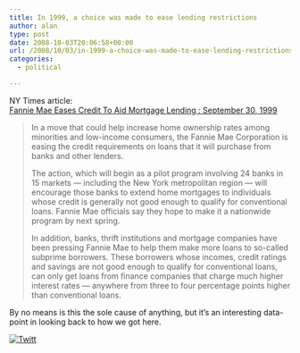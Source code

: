 ```yaml
---
title: In 1999, a choice was made to ease lending restrictions
author: alan
type: post
date: 2008-10-03T20:06:58+00:00
url: /2008/10/03/in-1999-a-choice-was-made-to-ease-lending-restrictions/
categories:
  - political

---
```

NY Times article:   
[Fannie Mae Eases Credit To Aid Mortgage Lending : September 30, 1999][1]

> In a move that could help increase home ownership rates among minorities and low-income consumers, the Fannie Mae Corporation is easing the credit requirements on loans that it will purchase from banks and other lenders.
> 
> The action, which will begin as a pilot program involving 24 banks in 15 markets &#8212; including the New York metropolitan region &#8212; will encourage those banks to extend home mortgages to individuals whose credit is generally not good enough to qualify for conventional loans. Fannie Mae officials say they hope to make it a nationwide program by next spring. 
> 
> In addition, banks, thrift institutions and mortgage companies have been pressing Fannie Mae to help them make more loans to so-called subprime borrowers. These borrowers whose incomes, credit ratings and savings are not good enough to qualify for conventional loans, can only get loans from finance companies that charge much higher interest rates &#8212; anywhere from three to four percentage points higher than conventional loans.

By no means is this the sole cause of anything, but it&#8217;s an interesting data-point in looking back to how we got here.

<div class="twttr_button">
  <a href="http://twitter.com/share?url=https://zeroasterisk.com/2008/10/03/in-1999-a-choice-was-made-to-ease-lending-restrictions/&text=In+1999%2C+a+choice+was+made+to+ease+lending+restrictions" target="_blank" title="Click here if you like this article."> <img src="http://zeroasterisk.com/wp-content/plugins/twitter-plugin/images/twitt.gif" alt="Twitt" /> </a>
</div>

 [1]: http://query.nytimes.com/gst/fullpage.html?res=9C0DE7DB153EF933A0575AC0A96F958260&sec=&spon=&partner=permalink&exprod=permalink